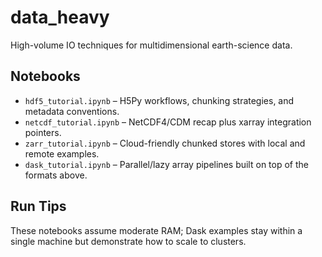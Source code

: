 # data_heavy

High-volume IO techniques for multidimensional earth-science data.

## Notebooks
- `hdf5_tutorial.ipynb` – H5Py workflows, chunking strategies, and metadata conventions.
- `netcdf_tutorial.ipynb` – NetCDF4/CDM recap plus xarray integration pointers.
- `zarr_tutorial.ipynb` – Cloud-friendly chunked stores with local and remote examples.
- `dask_tutorial.ipynb` – Parallel/lazy array pipelines built on top of the formats above.

## Run Tips
These notebooks assume moderate RAM; Dask examples stay within a single machine but demonstrate how to scale to clusters.
